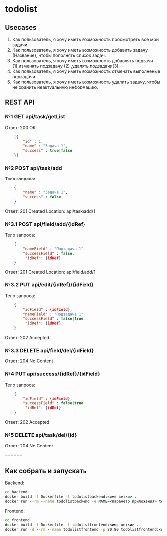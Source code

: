 # todolist

## Usecases

1. Как пользователь, я хочу иметь возможность просмотреть все мои задачи.
2. Как пользователь, я хочу иметь возможность добавить задачу (Название), чтобы пополнять список задач.
3. Как пользователь, я хочу иметь возможность добавлять подзачи (1),изменять подзадачу (2) ,удалять подзадачи(3).
4. Как пользователь, я хочу иметь возможность  отмечать  выполненые подзадачи.
5. Как пользователь, я хочу иметь возможность удалить задачу, чтобы не хранить неактуальную информацию.

## REST API

### №1 GET api/task/getList 

Ответ: 200 ОК
```json
    [{
        "id" : 1,
        "name" : "Задача 1",
        "success" : true|false 
    }]
```

### №2 POST api/task/add

Тело запроса:
```json
    {
        "name" : "Задача 1",
        "success" : false 
    }
 ```   
Ответ: 201 Created
Location: api/task/add/1

### №3.1 POST api/field/add/{idRef}

Тело запроса:
```json
    {
        "nameField" : "Подзадача 1",
        "successField" : false,
         "idRef": {idRef}
    }
 ```   
Ответ: 201 Created
Location: api/field/add/1



### №3.2 PUT api/edit/{idRef}/{idField}

Тело запроса:
```json
    {   
        "idField" : {idField},
        "nameField" : "Подзадача 1",
        "successField" : false|true,
         "idRef": {idRef}
    }
 ```  
Ответ: 202 Accepted

### №3.3 DELETE api/field/del/{idField}

Ответ: 204  No Content


### №4 PUT api/success/{idRef}/{idField}

Тело запроса:
```json
    {   
        "idField" : {idField},
        "successField" : false|true,
         "idRef": {idRef}
    }
 ```  
Ответ: 202 Accepted

### №5 DELETE api/task/del/{id}

Ответ: 204  No Content

======

## Как собрать и запускать

Backend:

```bat
cd backend 
docker build -f Dockerfile -t todolistbackend:<имя ветки> .
docker run --rm --name todolistbackend -e NAME=<параметр приложения> todolistbackend:<имя ветки>
```

Frontend:

```bat
cd frontend 
docker build -f Dockerfile -t todolistfrontend:<имя ветки> .
docker run -d --rm --name todolistfrontend -p 80:80 todolistfrontend:<имя ветки>
```